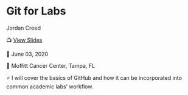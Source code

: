 
# Git for Labs

Jordan Creed

📺 [View Slides](https://github-for-labs.netlify.app/#1)

📆 June 03, 2020

📍 Moffitt Cancer Center, Tampa, FL

⭐ I will cover the basics of GitHub and how it can be incorporated into
common academic labs’ workflow.
